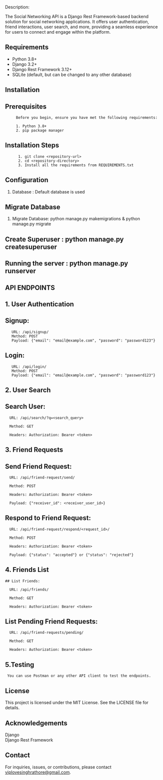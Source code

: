 Description:

The Social Networking API is a Django Rest Framework-based backend solution for social networking applications. It offers user authentication, friend interactions, user search, and more, providing a seamless experience for users to connect and engage within the platform.

## Requirements

- Python 3.8+
- Django 3.2+
- Django Rest Framework 3.12+
- SQLite (default, but can be changed to any other database)

## Installation

   ## Prerequisites

         Before you begin, ensure you have met the following requirements:

         1. Python 3.8+
         2. pip package manager
   ## Installation Steps
          1. git clone <repository-url>
          2. cd <repository-directory>
          3. Install all the requirements from REQUIREMENTS.txt
         
## Configuration
   1. Database : Default database is used

## Migrate Database
   1. Migrate Database: python manage.py makemigrations & python manage.py migrate
## Create Superuser : python manage.py createsuperuser
## Running the server : python manage.py runserver

## API ENDPOINTS

## 1. User Authentication
   ## Signup:
       URL: /api/signup/
       Method: POST
       Payload: {"email": "email@example.com", "password": "password123"}
   ## Login:
       URL: /api/login/
       Method: POST
       Payload: {"email": "email@example.com", "password": "password123"}

## 2. User Search
   ## Search User:
      URL: /api/search/?q=<search_query>
      
      Method: GET

      Headers: Authorization: Bearer <token>


## 3. Friend Requests
   ## Send Friend Request:
      URL: /api/friend-request/send/
   
      Method: POST

      Headers: Authorization: Bearer <token>

      Payload: {"receiver_id": <receiver_user_id>}

   ## Respond to Friend Request:

      URL: /api/friend-request/respond/<request_id>/

      Method: POST

      Headers: Authorization: Bearer <token>

      Payload: {"status": "accepted"} or {"status": "rejected"}

## 4. Friends List
    ## List Friends:

      URL: /api/friends/

      Method: GET

      Headers: Authorization: Bearer <token>

   ## List Pending Friend Requests:

      URL: /api/friend-requests/pending/

      Method: GET

      Headers: Authorization: Bearer <token>

## 5.Testing

     You can use Postman or any other API client to test the endpoints.

## License
   This project is licensed under the MIT License. See the LICENSE file for details.

## Acknowledgements
   Django   
   Django Rest Framework
## Contact
   For inquiries, issues, or contributions, please contact viplovesinghrathore@gmail.com.




